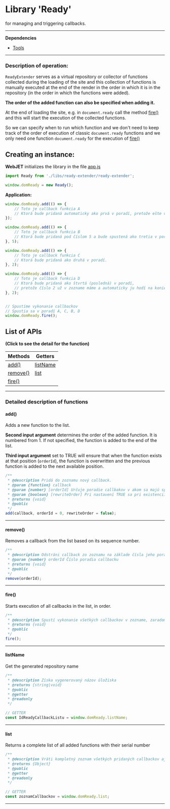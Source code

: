 # Library 'Ready'

for managing and triggering callbacks.

***

**Dependencies**

- [Tools](tools.md)

***

### Description of operation:

`ReadyExtender` serves as a virtual repository or collector of functions collected during the loading of the site and this collection of functions is manually executed at the end of the render in the order in which it is in the repository (in the order in which the functions were added).

**The order of the added function can also be specified when adding it.**

At the end of loading the site, e.g. in `document.ready` call the method [fire()](#fire) and this will start the execution of the collected functions.

So we can specify when to run which function and we don't need to keep track of the order of execution of classic `document.ready` functions and we only need one function `document.ready` for the execution of [fire()](#fire)

## Creating an instance:

**WebJET** initializes the library in the file [app.js](https://github.com/webjetcms/webjetcms/blob/main/src/main/webapp/admin/v9/src/js/app.js)

```javascript
import Ready from './libs/ready-extender/ready-extender';

window.domReady = new Ready();
```

**Application:**

```javascript
window.domReady.add(() => {
    // Toto je callback funkcia A
    // Ktorá bude pridaná automaticky ako prvá v poradí, pretože ešte v zozname nemáme nič.
});

window.domReady.add(() => {
    // Toto je callback funkcia B
    // Ktorá bude pridaná pod číslom 5 a bude spustená ako tretia v poradí.
}, 5);

window.domReady.add(() => {
    // Toto je callback funkcia C
    // Ktorá bude pridaná ako druhá v poradí.
}, 2);

window.domReady.add(() => {
    // Toto je callback funkcia D
    // Ktorá bude pridaná ako štvrtá (posledná) v poradí,
    // pretože číslo 2 už v zozname máme a automaticky ju hodí na koniec zoznamu.
}, 2);


// Spustíme vykonanie callbackov
// Spustia sa v poradí A, C, B, D
window.domReady.fire();
```

## List of APIs

**(Click to see the detail for the function)**

| Methods | Getters |
| ------------------- | --------------------- |
| [add()](#add)       | [listName](#listName) |
| [remove()](#remove) | [list](#list)         |
| [fire()](#fire)     |

***

### Detailed description of functions

#### add()

Adds a new function to the list.

**Second input argument** determines the order of the added function. It is numbered from 1. If not specified, the function is added to the end of the list.

**Third input argument** set to TRUE will ensure that when the function exists at that position (`orderId`), the function is overwritten and the previous function is added to the next available position.

```javascript
/**
 * @description Pridá do zoznamu nový callback.
 * @param {function} callback
 * @param {number} [orderId] Určuje poradie callbakov v akom sa majú spúšťať. Čísluje sa od 1. Ak nie je zadané, callback sa pridá na koniec zoznamu.
 * @param {boolean} [rewriteOrder] Pri nastavení TRUE sa pri existencii callbacku na danej pozícii na silu prepíše callback a predošlý sa pridá na najbližšie voľné miesto.
 * @returns {void}
 * @public
 */
add(callback, orderId = 0, rewriteOrder = false);
```

***

#### remove()

Removes a callback from the list based on its sequence number.

```javascript
/**
 * @description Odstráni callback zo zoznamu na základe čísla jeho poradia.
 * @param {number} orderId Číslo poradia callbacku
 * @returns {void}
 * @public
 */
remove(orderId);
```

***

#### fire()

Starts execution of all callbacks in the list, in order.

```javascript
/**
 * @description Spustí vykonanie všetkých callbackov v zozname, zaradom podľa poradia.
 * @returns {void}
 * @public
 */
fire();
```

***

#### listName

Get the generated repository name

```javascript
/**
 * @description Získa vygenerovaný názov úložiska
 * @returns {string|void}
 * @public
 * @getter
 * @readonly
 */

// GETTER
const IdReadyCallbackListu = window.domReady.listName;
```

***

#### list

Returns a complete list of all added functions with their serial number

```javascript
/**
 * @description Vráti kompletný zoznam všetkých pridaných callbackov aj s ich poradovým číslom
 * @returns {Object}
 * @public
 * @getter
 * @readonly
 */

// GETTER
const zoznamCallbackov = window.domReady.list;
```

***
